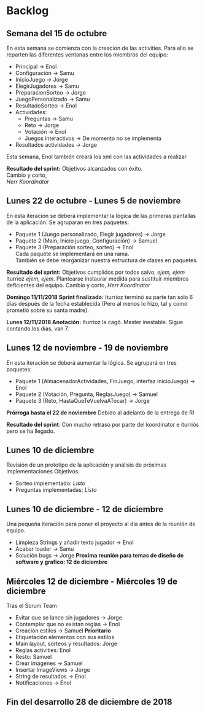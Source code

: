 # Backlog
## Semana del 15 de octubre
En esta semana se comienza con la creacion de las activities. Para ello se reparten las diferentes ventanas entre los miembros del equipo:

* Principal -> Enol
* Configuración -> Samu
* InicioJuego -> Jorge
* ElegirJugadores -> Samu
* PreparacionSorteo -> Jorge
* JuegoPersonalizado -> Samu
* ResultadoSorteo -> Enol
* Actividades:
  * Preguntas -> Samu
  * Reto -> Jorge
  * Votación -> Enol
  * Juegos interactivos -> De momento no se implementa
* Resultados actividades -> Jorge

Esta semana, Enol también creará los xml con las actividades a realizar

**Resultado del sprint:** Objetivos alcanzados con éxito.  
Cambio y corto,  
_Herr Koordinator_

## Lunes 22 de octubre - Lunes 5 de noviembre
En esta iteración se deberá implementar la lógica de las primeras pantallas de la aplicación.
Se agruparan en tres paquetes:
* Paquete 1 (Juego personalizado, Elegir jugadores) -> Jorge
* Paquete 2 (Main, Inicio juego, Configuración) -> Samuel
* Paquete 3 (Preparación sorteo, sorteo) -> Enol  
Cada paquete se implementará en una rama.  
También se debe reorganizar nuestra estructura de clases en paquetes.

**Resultado del sprint:** Objetivos cumplidos por todos salvo, *ejem, ejem* Iturrioz *ejem, ejem*. Plantearse instaurar medida para sustituir miembros deficientes del equipo.
Cambio y corto,
_Herr Koordinator_

**Domingo 11/11/2018 Sprint finalizado:** Iturrioz terminó su parte tan solo 6 días después de la fecha establecida (Pero al menos lo hizo, tal y como prometió sobre su santa madre).

**Lunes 12/11/2018 Anotación:** Iturrioz la cagó. Master inestable. Sigue contando los días, van 7.

## Lunes 12 de noviembre - 19 de noviembre
En esta iteración se deberá aumentar la lógica.
Se agrupará en tres paquetes:
* Paquete 1 (AlmacenadorActividades, FinJuego, interfaz inicioJuego) -> Enol
* Paquete 2 (Votación, Pregunta, ReglasJuego) -> Samuel
* Paquete 3 (Reto, HastaQueTeVuelvaATocar) -> Jorge

**Prórroga hasta el 22 de noviembre**
Debido al adelanto de la entrega de RI

**Resultado del sprint**: Con mucho retraso por parte del koordinator e iturriós pero se ha llegado.

## Lunes 10 de diciembre
Revisión de un prototipo de la aplicación y análisis de próximas implementaciones
Objetivos:
* Sorteo implementado: _Listo_
* Preguntas implementadas: _Listo_

 
## Lunes 10 de diciembre - 12 de diciembre
Una pequeña iteración para poner el proyecto al día antes de la reunión de equipo.
* Limpieza Strings y añadir texto jugador -> Enol
* Acabar loader -> Samu
* Solución bugs -> Jorge
**Proxima reunión para temas de diseño de software y grafico: 12 de diciembre**

## Miércoles 12 de diciembre -  Miércoles 19 de diciembre
Tras el Scrum Team
* Evitar que se lance sin jugadores -> Jorge
* Contemplar que no existan reglas -> Enol
* Creación estilos  -> Samuel  **Prioritario**
* Etiquetación elementos con sus estilos
 * Main layout, sorteos y resultados: Jorge
 * Reglas activities: Enol
 * Resto: Samuel
* Crear imágenes -> Samuel
* Insertar ImageViews -> Jorge
* String de resultados -> Enol
* Notificaciones -> Enol


## Fin del desarrollo 28 de diciembre de 2018
